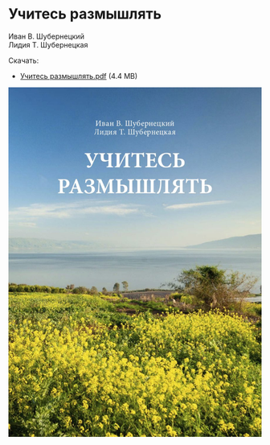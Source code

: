 # Учитесь размышлять

Иван В. Шубернецкий  
Лидия Т. Шубернецкая

Скачать:

* [Учитесь размышлять.pdf](https://github.com/ivan-shubernetskiy/thoughts/raw/master/%D0%A3%D1%87%D0%B8%D1%82%D0%B5%D1%81%D1%8C%20%D0%A0%D0%B0%D0%B7%D0%BC%D1%8B%D1%88%D0%BB%D1%8F%D1%82%D1%8C.pdf) (4.4 MB)

![Наши Корни](./%D0%A3%D1%87%D0%B8%D1%82%D0%B5%D1%81%D1%8C%20%D0%A0%D0%B0%D0%B7%D0%BC%D1%8B%D1%88%D0%BB%D1%8F%D1%82%D1%8C.jpg)

